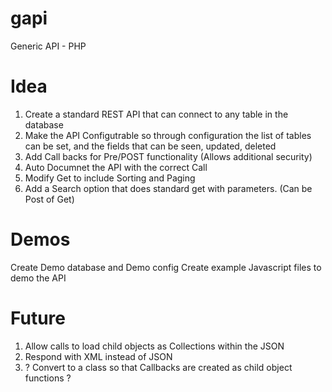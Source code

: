 # gapi
Generic API - PHP

# Idea

1. Create a standard REST API that can connect to any table in the database
2. Make the API Configutrable so through configuration the list of tables can be set, and the fields that can be seen, updated, deleted
3. Add Call backs for Pre/POST functionality (Allows additional security)
4. Auto Documnet the API with the correct Call
5. Modify Get to include Sorting and Paging
6. Add a Search option that does standard get with parameters. (Can be Post of Get)

# Demos

Create Demo database and Demo config
Create example Javascript files to demo the API

# Future

1. Allow calls to load child objects as Collections within the JSON
2. Respond with XML instead of JSON
3. ? Convert to a class so that Callbacks are created as child object functions ?



